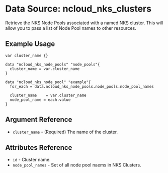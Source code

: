 # Data Source: ncloud_nks_clusters

Retrieve the NKS Node Pools associated with a named NKS cluster. This will allow you to pass a list of Node Pool names to other resources.

## Example Usage

```hcl
var cluster_name {}

data "ncloud_nks_node_pools" "node_pools"{
  cluster_name = var.cluster_name
}

data "ncloud_nks_node_pool" "example"{
  for_each = data.ncloud_nks_node_pools.node_pools.node_pool_names

  cluster_name    = var.cluster_name
  node_pool_name = each.value
}

```
## Argument Reference

* `cluster_name` - (Required) The name of the cluster.

## Attributes Reference

* `id` - Cluster name.
* `node_pool_names` - Set of all node pool naems in NKS Clusters.


